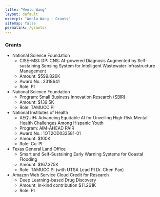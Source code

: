 ```yaml
---
title: "Wenlu Wang" 
layout: default
excerpt: "Wenlu Wang - Grants"
sitemap: false
permalink: /grants/
---
```


### Grants

- National Science Foundation
	- CISE-MSI: DP: CNS: AI-powered Diagnosis Augmented by Self-sustaining Sensing System for Intelligent Wastewater Infrastructure Management 
	- Amount: $599.826K
	- Award No.: 2318641
	- Role: PI 
- National Science Foundation
	- Program: Small Business Innovation Research (SBIR)
	- Amount: $139.5K
	- Role: TAMUCC PI
- National Institutes of Health
	- AEQUIH: Advancing Equitable AI for Unveiling High-Risk Mental Health Challenges Among Hispanic Youth 
	- Program: AIM-AHEAD PAIR 
	- Award No.: 1OT2OD032581-01
	- Amount: $100K
	- Role: Co-PI 
- Texas General Land Office
	- Smart and Self-Sustaining Early Warning Systems for Coastal Flooding 
	- Amount: $167.375K
	- Role: TAMUCC PI (with UTSA Lead PI Dr. Chen Pan)
- Amazon Web Service Cloud Credit for Research
	- Deep Learning-based Drug Discovery 
	- Amount: In-kind contribution $11.261K 
	- Role: PI

